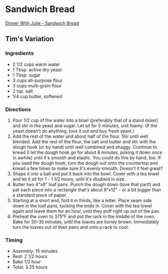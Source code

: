 # Sandwich Bread
[Dinner With Julie - Sandwich Bread](http://www.dinnerwithjulie.com/2012/03/04/julia-childs-white-sandwich-bread/)

## Tim's Variation

### Ingredients
* 2 1/2 cups warm water
* 1 Tbsp. active dry yeast
* 1 Tbsp. sugar
* 3 cups all-purpose flour
* 3 cups multi-grain flour
* 2 tsp. salt
* 1/4 cup butter, softened

### Directions
1. Pour 1/2 cup of the water into a bowl (preferably that of a stand mixer) and stir in the yeast and sugar. Let sit for 5 minutes, unit foamy. (If the yeast doesn't do anything, toss it out and buy fresh yeast.)
2. Add the rest of the water and about half of the flour. Stir until well blended. Add the rest of the flour, the salt and butter and stir with the dough hook (or by hand) until well combined and shaggy. Continue to knead (I let the dough hook go for about 8 minutes, poking it down once in awhile) until it's smooth and elastic. You could do this by hand, too. If you used the dough hook, turn the dough out onto the countertop and knead a few times to make sure it's evenly smooth. Doesn't it feel great?
3. Shape it into a ball and put it back into the bowl. Cover with a tea towel and let it sit for 1 - 1 1/2 hours, until it's doubled in size.
4. Butter two 4"x8" loaf pans. Punch the dough down (love that part!) and pat each piece into a rectangle that's about 9"x12" - or a bit bigger than a standard piece of paper.
5. Starting at a short end, fold it in thirds, like a letter. Place seam side down in the loaf pans, tucking the ends in. Cover with the tea towel again and leave them for an hour, until they puff right up out of the pan.
6. Preheat the oven to 375°F and put the rack in the middle of the oven. Bake for 30-35 minutes, until the loaves are honey brown. Immediately turn the loaves out of their pans and onto a rack to cool.

### Timing
* Assembly: 15 minutes
* Rest: 2 1/2 hours
* Bake 1/2 hour
* Total: 3.25 hours
